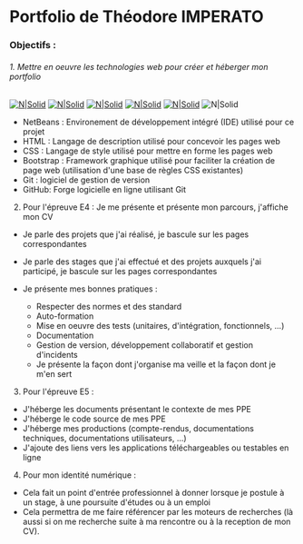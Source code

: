 # Portfolio de Théodore IMPERATO
### Objectifs :
###### 1. Mettre en oeuvre les technologies web pour créer et héberger mon portfolio

 [![N|Solid](https://imgur.com/eExJeiK.png)](https://netbeans.apache.org/) [![N|Solid](https://imgur.com/8UhUYoD.png)](https://developer.mozilla.org/fr/docs/Web/HTML) [![N|Solid](https://imgur.com/nbpyd1P.png)](https://developer.mozilla.org/fr/docs/Web/CSS) [![N|Solid](https://imgur.com/keqgrtE.png)](https://getbootstrap.com/)       [![N|Solid](https://imgur.com/xvHGAvT.png)](https://www.cisco.com/c/fr_fr/index.html)  ![N|Solid](https://i.imgur.com/hd9hxpW.png)

- NetBeans : Environement de développement intégré (IDE) utilisé pour ce projet
- HTML : Langage de description utilisé pour concevoir les pages web
- CSS : Langage de style utilisé pour mettre en forme les pages web
- Bootstrap : Framework graphique utilisé pour faciliter la création de page web (utilisation d'une base de règles CSS existantes)
- Git : logiciel de gestion de version
- GitHub: Forge logicielle en ligne utilisant Git
2. Pour l'épreuve E4 :
Je me présente et présente mon parcours, j'affiche mon CV
- Je parle des projets que j'ai réalisé, je bascule sur les pages correspondantes
- Je parle des stages que j'ai effectué et des projets auxquels j'ai participé, je bascule sur les pages correspondantes
- Je présente mes bonnes pratiques :

    - Respecter des normes et des standard
    - Auto-formation
    - Mise en oeuvre des tests (unitaires, d'intégration, fonctionnels, ...)
    - Documentation
    - Gestion de version, développement collaboratif et gestion d'incidents
    - Je présente la façon dont j'organise ma veille et la façon dont je m'en sert

3. Pour l'épreuve E5 :
- J'héberge les documents présentant le contexte de mes PPE
- J'héberge le code source de mes PPE
- J'héberge mes productions (compte-rendus, documentations techniques, documentations utilisateurs, ...)
- J'ajoute des liens vers les applications téléchargeables ou testables en ligne
4. Pour mon identité numérique :

- Cela fait un point d'entrée professionnel à donner lorsque je postule à un stage, à une poursuite d'études ou à un emploi
- Cela permettra de me faire référencer par les moteurs de recherches (là aussi si on me recherche suite à ma rencontre ou à la reception de mon CV).
